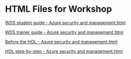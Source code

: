 ﻿# HTML Files for Workshop
[WDS student guide - Azure security and management.html](https://cloudworkshop.blob.core.windows.net/operations-management-suite/Whiteboard%20design%20session/WDS%20student%20guide%20-%20Azure%20security%20and%20management.html)

[WDS trainer guide - Azure security and management.html](https://cloudworkshop.blob.core.windows.net/operations-management-suite/Whiteboard%20design%20session/WDS%20trainer%20guide%20-%20Azure%20security%20and%20management.html)

[Before the HOL - Azure security and management.html](https://cloudworkshop.blob.core.windows.net/operations-management-suite/Hands-on%20lab/Before%20the%20HOL%20-%20Azure%20security%20and%20management.html)

[HOL step-by-step - Azure security and management.html](https://cloudworkshop.blob.core.windows.net/operations-management-suite/Hands-on%20lab/HOL%20step-by-step%20-%20Azure%20security%20and%20management.html)



